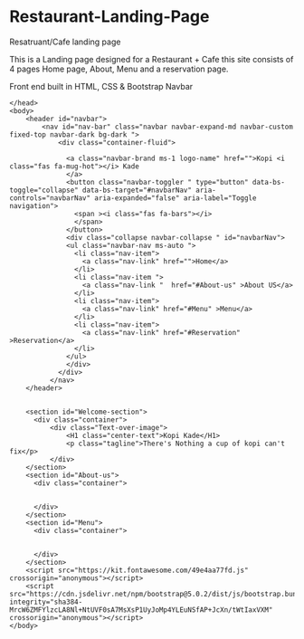 # Restaurant-Landing-Page
Resatruant/Cafe landing page 

This is a Landing page designed for a Restaurant + Cafe this site consists of 4 pages Home page, About, Menu and a reservation page.

Front end built in HTML, CSS & Bootstrap Navbar
<!DOCTYPE html>
<html>
    <head>
        <title></title>
        <link rel="stylesheet" href="Restaurant.css">
        <meta name="viewport" content="width=device-width, initial-scale=1">
        <link href="https://cdn.jsdelivr.net/npm/bootstrap@5.0.2/dist/css/bootstrap.min.css" rel="stylesheet" integrity="sha384-EVSTQN3/azprG1Anm3QDgpJLIm9Nao0Yz1ztcQTwFspd3yD65VohhpuuCOmLASjC" crossorigin="anonymous">

    </head>
    <body>
        <header id="navbar">
            <nav id="nav-bar" class="navbar navbar-expand-md navbar-custom fixed-top navbar-dark bg-dark ">
                <div class="container-fluid">
                
                  <a class="navbar-brand ms-1 logo-name" href="">Kopi <i class="fas fa-mug-hot"></i> Kade
                  </a>
                  <button class="navbar-toggler " type="button" data-bs-toggle="collapse" data-bs-target="#navbarNav" aria-controls="navbarNav" aria-expanded="false" aria-label="Toggle navigation">
                    <span ><i class="fas fa-bars"></i>
                    </span>
                  </button>
                  <div class="collapse navbar-collapse " id="navbarNav"> 
                  <ul class="navbar-nav ms-auto ">
                    <li class="nav-item">
                      <a class="nav-link" href="">Home</a>
                    </li>
                    <li class="nav-item ">
                      <a class="nav-link "  href="#About-us" >About US</a>
                    </li>
                    <li class="nav-item">
                      <a class="nav-link" href="#Menu" >Menu</a>
                    </li>
                    <li class="nav-item">
                      <a class="nav-link" href="#Reservation" >Reservation</a>
                    </li>
                  </ul>
                  </div>
                </div>
              </nav>
        </header>
      

        <section id="Welcome-section">
          <div class="container">
              <div class="Text-over-image">
                  <H1 class="center-text">Kopi Kade</H1>
                  <p class="tagline">There's Nothing a cup of kopi can't fix</p>
              </div>
        </section>
        <section id="About-us">
          <div class="container">
              

          </div>
        </section>
        <section id="Menu">
          <div class="container">
              

          </div>
        </section>
        <script src="https://kit.fontawesome.com/49e4aa77fd.js" crossorigin="anonymous"></script>
        <script src="https://cdn.jsdelivr.net/npm/bootstrap@5.0.2/dist/js/bootstrap.bundle.min.js" integrity="sha384-MrcW6ZMFYlzcLA8Nl+NtUVF0sA7MsXsP1UyJoMp4YLEuNSfAP+JcXn/tWtIaxVXM" crossorigin="anonymous"></script>
    </body>
</html>
